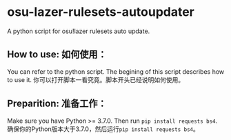 # osu-lazer-rulesets-autoupdater
A python script for osu!lazer rulesets auto update.
## How to use: 如何使用：
You can refer to the python script. The begining of this script describes how to use it.
你可以打开脚本一看究竟。脚本开头已经说明如何使用。
## Preparition: 准备工作：
Make sure you have Python >= 3.7.0. Then run `pip install requests bs4`.
确保你的Python版本大于3.7.0，然后运行`pip install requests bs4`。
